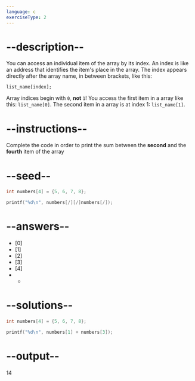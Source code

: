 ```yaml
---
language: c
exerciseType: 2
---
```


# --description--

You can access an individual item of the array by its index.
An index is like an address that identifies the item's place in the array.
The index appears directly after the array name, in between brackets, like this:
```
list_name[index];
```

Array indices begin with `0`, **not** `1`! You access the first item in a array like this: `list_name[0]`.
The second item in a array is at index 1: `list_name[1]`.

# --instructions--

Complete the code in order to print the sum between the **second** and the **fourth** item of the array

# --seed--

```c
int numbers[4] = {5, 6, 7, 8};

printf("%d\n", numbers[/][/]numbers[/]);
```

# --answers--

- [0]
- [1]
- [2]
- [3]
- [4]
-  + 

# --solutions--

```c
int numbers[4] = {5, 6, 7, 8};

printf("%d\n", numbers[1] + numbers[3]);
```

# --output--

14
